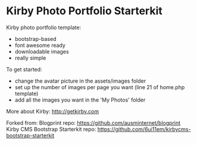 # Kirby Photo Portfolio Starterkit

Kirby photo portfolio template:

- bootstrap-based
- font awesome ready 
- downloadable images
- really simple

To get started:

- change the avatar picture in the assets/images folder 
- set up the number of images per page you want (line 21 of home.php template) 
- add all the images you want in the 'My Photos' folder  

More about Kirby: 
<http://getkirby.com>

Forked from:
Blogprint repo: <https://github.com/ausminternet/blogprint>  
Kirby CMS Bootstrap Starterkit repo: <https://github.com/6ui11em/kirbycms-bootstrap-starterkit>